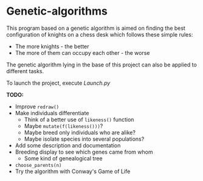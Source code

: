 Genetic-algorithms
==================
This program based on a genetic algorithm is aimed on finding the best configuration of knights on a chess desk which follows these simple rules:
- The more knights - the better
- The more of them can occupy each other - the worse

The genetic algorithm lying in the base of this project can also be applied to different tasks.

To launch the project, execute _Launch.py_

**TODO:**
- Improve `redraw()`
- Make individuals differentiate
  * Think of a better use of `likeness()` function
  * Maybe `mutate(f(likeness()))`?
  * Maybe breed only individuals who are alike?
  * Maybe isolate species into several populations?
- Add some description and documentation
- Breeding display to see which genes came from whom
  * Some kind of genealogical tree
- `choose_parents(n)`
- Try the algorithm with Conway's Game of Life
